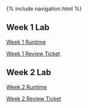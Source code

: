 {% include navigation.html %}

## Week 1 Lab

[Week 1 Runtime](https://replit.com/@piptea/pagesjava?embed=true)

[Week 1 Review Ticket](https://github.com/zenxha/komay-tri3/issues/1)

## Week 2 Lab

[Week 2 Runtime](https://replit.com/@piptea/KomayTri3#src/Week1/BBQ.java)

[Week 2 Review Ticket](https://github.com/zenxha/komay-tri3/issues/2)
